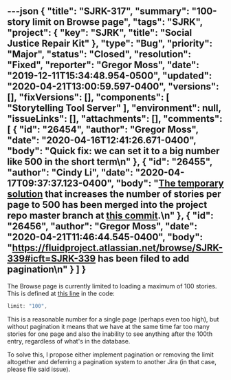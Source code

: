 ---json
{
  "title": "SJRK-317",
  "summary": "100-story limit on Browse page",
  "tags": "SJRK",
  "project": {
    "key": "SJRK",
    "title": "Social Justice Repair Kit"
  },
  "type": "Bug",
  "priority": "Major",
  "status": "Closed",
  "resolution": "Fixed",
  "reporter": "Gregor Moss",
  "date": "2019-12-11T15:34:48.954-0500",
  "updated": "2020-04-21T13:00:59.597-0400",
  "versions": [],
  "fixVersions": [],
  "components": [
    "Storytelling Tool Server"
  ],
  "environment": null,
  "issueLinks": [],
  "attachments": [],
  "comments": [
    {
      "id": "26454",
      "author": "Gregor Moss",
      "date": "2020-04-16T12:41:26.671-0400",
      "body": "Quick fix: we can set it to a big number like 500 in the short term\n"
    },
    {
      "id": "26455",
      "author": "Cindy Li",
      "date": "2020-04-17T09:37:37.123-0400",
      "body": "[The temporary solution](https://github.com/fluid-project/sjrk-story-telling/pull/70) that increases the number of stories per page to 500 has been merged into the project repo master branch at [this commit](https://github.com/fluid-project/sjrk-story-telling/commit/d48db8597c47b9371ec414b88bac11570046cd5d).\n"
    },
    {
      "id": "26456",
      "author": "Gregor Moss",
      "date": "2020-04-21T11:46:44.545-0400",
      "body": "<https://fluidproject.atlassian.net/browse/SJRK-339#icft=SJRK-339> has been filed to add pagination\n"
    }
  ]
}
---
The Browse page is currently limited to loading a maximum of 100 stories. This is defined at [this line](https://github.com/fluid-project/sjrk-story-telling/blob/stories-floe-dev/src/server/dataSource.js#L42) in the code:

```javascript
limit: "100",
```

This is a reasonable number for a single page (perhaps even too high), but without pagination it means that we have at the same time far too many stories for one page and also the inability to see anything after the 100th entry, regardless of what's in the database.

To solve this, I propose either implement pagination or removing the limit altogether and deferring a pagination system to another Jira (in that case, please file said issue).

        